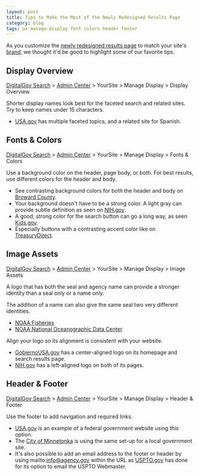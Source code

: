 ```yaml
---
layout: post
title: Tips to Make the Most of the Newly Redesigned Results Page
category: blog
tags: ux manage-display font colors header footer
---
```


As you customize the [newly redesigned results page](/blog/serp-redesign.html) to match your site's [brand](/manual/brand.html), we thought it'd be good to highlight some of our favorite tips.

## Display Overview

[DigitalGov Search](/index.html) > [Admin Center](https://search.usa.gov/sites/) > YourSite > Manage Display > Display Overview

Shorter display names look best for the faceted search and related sites. Try to keep names under 15 characters.

* [USA.gov](http://search.usa.gov/search?affiliate=usagov&query=visas) has multiple faceted topics, and a related site for Spanish.

## Fonts & Colors

[DigitalGov Search](/index.html) > [Admin Center](https://search.usa.gov/sites/) > YourSite > Manage Display > Fonts & Colors

Use a background color on the header, page body, or both. For best results, use different colors for the header and body.  

* See contrasting background colors for both the header and body on [Broward County](http://search.broward.org/search?affiliate=co.broward.fl.us&query=everglades).
* Your background doesn't have to be a strong color. A light gray can provide subtle definition as seen on [NIH.gov](http://search.nih.gov/search?&affiliate=nih&query=library).
* A good, strong color for the search button can go a long way, as seen [Kids.gov](http://search.usa.gov/search?&affiliate=kidsgov&query=washington).
* Especially buttons with a contrasting accent color like on [TreasuryDirect](http://search.usa.gov/search?query=gold&affiliate=treasurydirect).

## Image Assets

[DigitalGov Search](/index.html) > [Admin Center](https://search.usa.gov/sites/) > YourSite > Manage Display > Image Assets

A logo that has both the seal and agency name can provide a stronger identity than a seal only or a name only. 

The addition of a name can also give the same seal two very different identities.

* [NOAA Fisheries](http://search.usa.gov/search?&m=&affiliate=nmfs.noaa.gov&query=fisheries)
* [NOAA National Oceanographic Data Center](http://search.usa.gov/search?affiliate=nodc.noaa.gov&query=wilmington)

Align your logo so its alignment is consistent with your website.

* [GobiernoUSA.gov](http://search.usa.gov/search?&m=&affiliate=gobiernousa&query=visas) has a center-aligned logo on its homepage and search results page.
* [NIH.gov](https://search.nih.gov/search?utf8=%E2%9C%93&affiliate=nih&query=health) has a left-aligned logo on both of its pages.

## Header & Footer

[DigitalGov Search](/index.html) > [Admin Center](https://search.usa.gov/sites/) > YourSite > Manage Display > Header & Footer

Use the footer to add navigation and required links.

* [USA.gov](http://search.usa.gov/search?&m=&affiliate=usagov&query=congress) is an example of a federal government website using this option.
* The [City of Minnetonka](http://search.usa.gov/search?&affiliate=thecityofminnnetonkasearchresults&query=lakes) is using the same set-up for a local government site.
* It's also possible to add an email address to the footer or header by using mailto:info@agency.gov within the URL as [USPTO.gov](http://search.uspto.gov/search?affiliate=web-sdmg-uspto.gov&query=patents) has done for its option to email the USPTO Webmaster.
